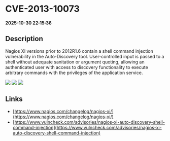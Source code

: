 # CVE-2013-10073

**2025-10-30 22:15:36**

## Description
Nagios XI versions prior to 2012R1.6 contain a shell command injection vulnerability in the Auto-Discovery tool. User-controlled input is passed to a shell without adequate sanitation or argument quoting, allowing an authenticated user with access to discovery functionality to execute arbitrary commands with the privileges of the application service.

![](https://img.shields.io/static/v1?label=Score&message=8.7&color=red)
![](https://img.shields.io/static/v1?label=Severity&message=HIGH&color=red)
![](https://img.shields.io/static/v1?label=CWE&message=RCE&color=green)

## Links
- [https://www.nagios.com/changelog/nagios-xi/](https://www.nagios.com/changelog/nagios-xi/)
- [https://www.vulncheck.com/advisories/nagios-xi-auto-discovery-shell-command-injection](https://www.vulncheck.com/advisories/nagios-xi-auto-discovery-shell-command-injection)
